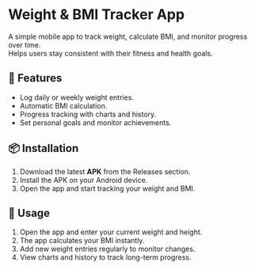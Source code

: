 # Weight & BMI Tracker App

A simple mobile app to track weight, calculate BMI, and monitor progress over time.  
Helps users stay consistent with their fitness and health goals.


## 🚀 Features
- Log daily or weekly weight entries.
- Automatic BMI calculation.
- Progress tracking with charts and history.
- Set personal goals and monitor achievements.

## 📦 Installation
1. Download the latest **APK** from the Releases section.  
2. Install the APK on your Android device.  
3. Open the app and start tracking your weight and BMI.

## 📖 Usage
1. Open the app and enter your current weight and height.  
2. The app calculates your BMI instantly.  
3. Add new weight entries regularly to monitor changes.  
4. View charts and history to track long-term progress.  


